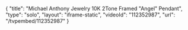 {
    "title": "Michael Anthony Jewelry 10K 2Tone Framed \"Angel\" Pendant",
    "type": "solo",
    "layout": "iframe-static",
    "videoId": "112352987",
    "url": "\/tvpembed\/112352987"
}